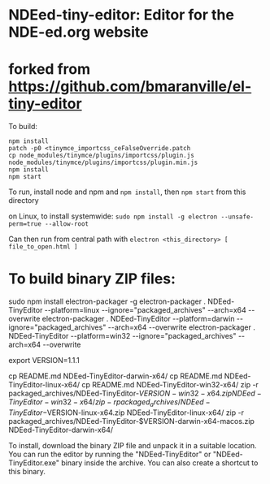 # NDEed-tiny-editor: Editor for the NDE-ed.org website 
# forked from https://github.com/bmaranville/el-tiny-editor

To build:
```
npm install
patch -p0 <tinymce_importcss_ceFalseOverride.patch
cp node_modules/tinymce/plugins/importcss/plugin.js node_modules/tinymce/plugins/importcss/plugin.min.js
npm install
npm start
```
To run, install node and npm and `npm install`, then `npm start` from
this directory

on Linux, to install systemwide: `sudo npm install -g electron --unsafe-perm=true --allow-root`

Can then run from central path with `electron <this_directory> [ file_to_open.html ]`


# To build binary ZIP files:
sudo npm install electron-packager -g
electron-packager . NDEed-TinyEditor --platform=linux --ignore="packaged_archives" --arch=x64 --overwrite
electron-packager . NDEed-TinyEditor --platform=darwin --ignore="packaged_archives" --arch=x64 --overwrite
electron-packager . NDEed-TinyEditor --platform=win32 --ignore="packaged_archives" --arch=x64 --overwrite

export VERSION=1.1.1

cp README.md NDEed-TinyEditor-darwin-x64/
cp README.md NDEed-TinyEditor-linux-x64/
cp README.md NDEed-TinyEditor-win32-x64/
zip -r packaged_archives/NDEed-TinyEditor-$VERSION-win32-x64.zip NDEed-TinyEditor-win32-x64/
zip -r packaged_archives/NDEed-TinyEditor-$VERSION-linux-x64.zip NDEed-TinyEditor-linux-x64/
zip -r packaged_archives/NDEed-TinyEditor-$VERSION-darwin-x64-macos.zip NDEed-TinyEditor-darwin-x64/


To install, download the binary ZIP file and unpack it in a suitable location.
You can run the editor by running the "NDEed-TinyEditor" or
"NDEed-TinyEditor.exe" binary inside the archive. You can also create a
shortcut to this binary.

